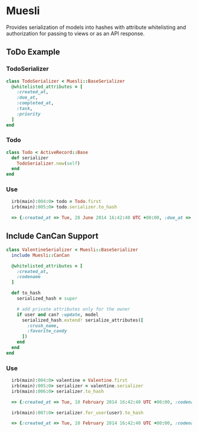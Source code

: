 Muesli
======

Provides serialization of models into hashes with attribute whitelisting and authorization for passing to views or as an API response.

## ToDo Example

### TodoSerializer
```ruby
class TodoSerializer < Muesli::BaseSerializer
  @whitelisted_attributes = [
    :created_at,
    :due_at,
    :completed_at,
    :task,
    :priority
  ]
end
```

### Todo
```ruby
class Todo < ActiveRecord::Base
  def serializer
    TodoSerializer.new(self)
  end
end
```

### Use
```ruby
  irb(main):004:0> todo = Todo.first
  irb(main):005:0> todo.serializer.to_hash

  => {:created_at => Tue, 28 June 2014 16:42:40 UTC +00:00, :due_at => Tue, 2 July 2014 16:42:40 UTC +00:00, :completed_at => nil, :task => "Mow the car.", :priority => 2}
```

## Include CanCan Support

```ruby
class ValentineSerializer < Muesli::BaseSerializer
  include Muesli::CanCan

  @whitelisted_attributes = [
    :created_at,
    :codename
  ]

  def to_hash
    serialized_hash = super

    # add private attributes only for the owner
    if user and can? :update, model
      serialized_hash.extend! serialize_attributes([
        :crush_name,
        :favorite_candy
      ])
    end
  end
end
```

### Use
```ruby
  irb(main):004:0> valentine = Valentine.first
  irb(main):005:0> serializer = valentine.serializer
  irb(main):006:0> serializer.to_hash

  => {:created_at => Tue, 10 February 2014 16:42:40 UTC +00:00, :codename => "Whisper Smileface"}

  irb(main):007:0> serializer.for_user(user).to_hash

  => {:created_at => Tue, 10 February 2014 16:42:40 UTC +00:00, :codename => "Whisper Smileface", :crush_name => "Steve Buscemi", :favorite_candy => "Macaroon"}
```
